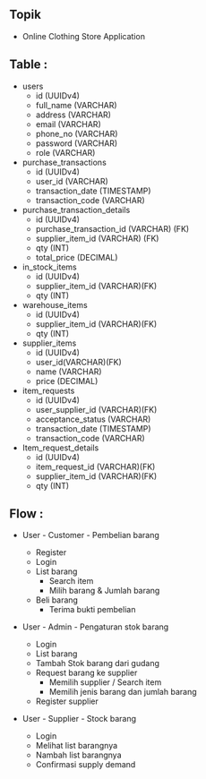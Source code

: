 ## Topik

- Online Clothing Store Application

## Table :

- users
    - id (UUIDv4)
    - full_name (VARCHAR)
    - address (VARCHAR)
    - email (VARCHAR)
    - phone_no (VARCHAR)
    - password (VARCHAR)
    - role (VARCHAR)
- purchase_transactions
    - id (UUIDv4)
    - user_id  (VARCHAR)
    - transaction_date (TIMESTAMP)
    - transaction_code (VARCHAR)
- purchase_transaction_details
    - id (UUIDv4)
    - purchase_transaction_id  (VARCHAR) (FK)
    - supplier_item_id  (VARCHAR) (FK)
    - qty (INT)
    - total_price (DECIMAL)
- in_stock_items
    - id (UUIDv4)
    - supplier_item_id  (VARCHAR)(FK)
    - qty (INT)
- warehouse_items
    - id (UUIDv4)
    - supplier_item_id  (VARCHAR)(FK)
    - qty (INT)
- supplier_items
    - id (UUIDv4)
    - user_id(VARCHAR)(FK)
    - name  (VARCHAR)
    - price (DECIMAL)
- item_requests
    - id (UUIDv4)
    - user_supplier_id  (VARCHAR)(FK)
    - acceptance_status  (VARCHAR)
    - transaction_date (TIMESTAMP)
    - transaction_code  (VARCHAR)
- Item_request_details
    - id (UUIDv4)
    - item_request_id  (VARCHAR)(FK)
    - supplier_item_id  (VARCHAR)(FK)
    - qty (INT)

## Flow :

- User - Customer - Pembelian barang
    - Register
    - Login
    - List barang
        - Search item
        - Milih barang & Jumlah barang
    - Beli barang
        - Terima bukti pembelian

- User - Admin - Pengaturan stok barang
    - Login
    - List barang
    - Tambah Stok barang dari gudang
    - Request barang ke supplier
        - Memilih supplier / Search item
        - Memilih jenis barang dan jumlah barang
    - Register supplier

- User - Supplier - Stock barang
    - Login
    - Melihat list barangnya
    - Nambah list barangnya
    - Confirmasi supply demand

